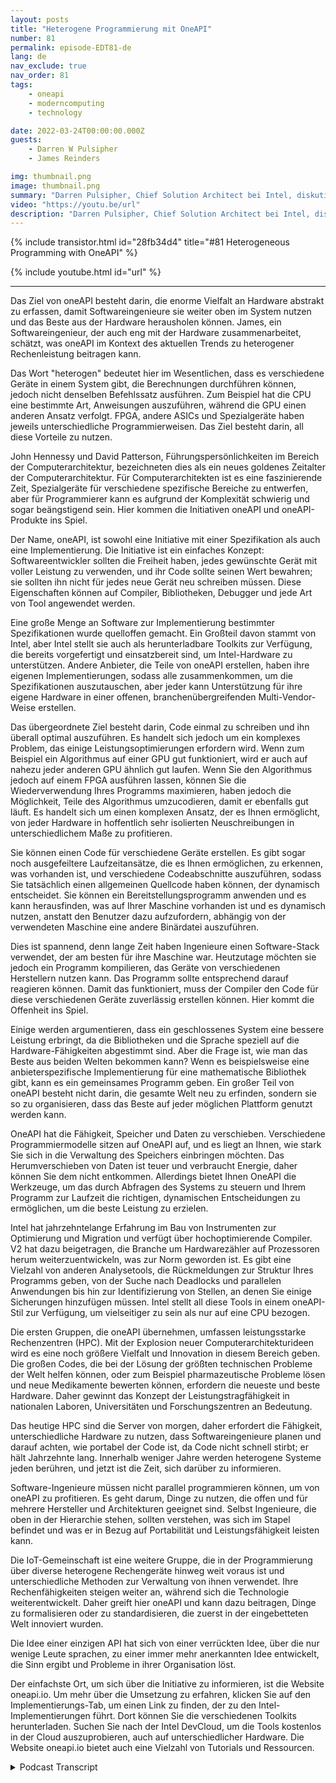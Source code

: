 ```yaml
---
layout: posts
title: "Heterogene Programmierung mit OneAPI"
number: 81
permalink: episode-EDT81-de
lang: de
nav_exclude: true
nav_order: 81
tags:
    - oneapi
    - moderncomputing
    - technology

date: 2022-03-24T00:00:00.000Z
guests:
    - Darren W Pulsipher
    - James Reinders

img: thumbnail.png
image: thumbnail.png
summary: "Darren Pulsipher, Chief Solution Architect bei Intel, diskutiert mit James Reinders, dem Chief Evangelist von Intel OneAPI, über die Fähigkeiten und Zukunft von OneAPI. Dabei handelt es sich um ein branchenübergreifendes, offenes, auf Standards basierendes vereinheitlichtes Programmiermodell, das eine gemeinsame Entwicklererfahrung für Beschleunigerarchitekturen bietet."
video: "https://youtu.be/url"
description: "Darren Pulsipher, Chief Solution Architect bei Intel, diskutiert mit James Reinders, dem Chief Evangelist von Intel OneAPI, über die Fähigkeiten und Zukunft von OneAPI. Dabei handelt es sich um ein branchenübergreifendes, offenes, auf Standards basierendes vereinheitlichtes Programmiermodell, das eine gemeinsame Entwicklererfahrung für Beschleunigerarchitekturen bietet."
---
```


<div>
{% include transistor.html id="28fb34d4" title="#81 Heterogeneous Programming with OneAPI" %}

{% include youtube.html id="url" %}
</div>

---

Das Ziel von oneAPI besteht darin, die enorme Vielfalt an Hardware abstrakt zu erfassen, damit Softwareingenieure sie weiter oben im System nutzen und das Beste aus der Hardware herausholen können. James, ein Softwareingenieur, der auch eng mit der Hardware zusammenarbeitet, schätzt, was oneAPI im Kontext des aktuellen Trends zu heterogener Rechenleistung beitragen kann.

Das Wort "heterogen" bedeutet hier im Wesentlichen, dass es verschiedene Geräte in einem System gibt, die Berechnungen durchführen können, jedoch nicht denselben Befehlssatz ausführen. Zum Beispiel hat die CPU eine bestimmte Art, Anweisungen auszuführen, während die GPU einen anderen Ansatz verfolgt. FPGA, andere ASICs und Spezialgeräte haben jeweils unterschiedliche Programmierweisen. Das Ziel besteht darin, all diese Vorteile zu nutzen.

John Hennessy und David Patterson, Führungspersönlichkeiten im Bereich der Computerarchitektur, bezeichneten dies als ein neues goldenes Zeitalter der Computerarchitektur. Für Computerarchitekten ist es eine faszinierende Zeit, Spezialgeräte für verschiedene spezifische Bereiche zu entwerfen, aber für Programmierer kann es aufgrund der Komplexität schwierig und sogar beängstigend sein. Hier kommen die Initiativen oneAPI und oneAPI-Produkte ins Spiel.

Der Name, oneAPI, ist sowohl eine Initiative mit einer Spezifikation als auch eine Implementierung. Die Initiative ist ein einfaches Konzept: Softwareentwickler sollten die Freiheit haben, jedes gewünschte Gerät mit voller Leistung zu verwenden, und ihr Code sollte seinen Wert bewahren; sie sollten ihn nicht für jedes neue Gerät neu schreiben müssen. Diese Eigenschaften können auf Compiler, Bibliotheken, Debugger und jede Art von Tool angewendet werden.

Eine große Menge an Software zur Implementierung bestimmter Spezifikationen wurde quelloffen gemacht. Ein Großteil davon stammt von Intel, aber Intel stellt sie auch als herunterladbare Toolkits zur Verfügung, die bereits vorgefertigt und einsatzbereit sind, um Intel-Hardware zu unterstützen. Andere Anbieter, die Teile von oneAPI erstellen, haben ihre eigenen Implementierungen, sodass alle zusammenkommen, um die Spezifikationen auszutauschen, aber jeder kann Unterstützung für ihre eigene Hardware in einer offenen, branchenübergreifenden Multi-Vendor-Weise erstellen.

Das übergeordnete Ziel besteht darin, Code einmal zu schreiben und ihn überall optimal auszuführen. Es handelt sich jedoch um ein komplexes Problem, das einige Leistungsoptimierungen erfordern wird. Wenn zum Beispiel ein Algorithmus auf einer GPU gut funktioniert, wird er auch auf nahezu jeder anderen GPU ähnlich gut laufen. Wenn Sie den Algorithmus jedoch auf einem FPGA ausführen lassen, können Sie die Wiederverwendung Ihres Programms maximieren, haben jedoch die Möglichkeit, Teile des Algorithmus umzucodieren, damit er ebenfalls gut läuft. Es handelt sich um einen komplexen Ansatz, der es Ihnen ermöglicht, von jeder Hardware in hoffentlich sehr isolierten Neuschreibungen in unterschiedlichem Maße zu profitieren.

Sie können einen Code für verschiedene Geräte erstellen. Es gibt sogar noch ausgefeiltere Laufzeitansätze, die es Ihnen ermöglichen, zu erkennen, was vorhanden ist, und verschiedene Codeabschnitte auszuführen, sodass Sie tatsächlich einen allgemeinen Quellcode haben können, der dynamisch entscheidet. Sie können ein Bereitstellungsprogramm anwenden und es kann herausfinden, was auf Ihrer Maschine vorhanden ist und es dynamisch nutzen, anstatt den Benutzer dazu aufzufordern, abhängig von der verwendeten Maschine eine andere Binärdatei auszuführen.

Dies ist spannend, denn lange Zeit haben Ingenieure einen Software-Stack verwendet, der am besten für ihre Maschine war. Heutzutage möchten sie jedoch ein Programm kompilieren, das Geräte von verschiedenen Herstellern nutzen kann. Das Programm sollte entsprechend darauf reagieren können. Damit das funktioniert, muss der Compiler den Code für diese verschiedenen Geräte zuverlässig erstellen können. Hier kommt die Offenheit ins Spiel.

Einige werden argumentieren, dass ein geschlossenes System eine bessere Leistung erbringt, da die Bibliotheken und die Sprache speziell auf die Hardware-Fähigkeiten abgestimmt sind. Aber die Frage ist, wie man das Beste aus beiden Welten bekommen kann? Wenn es beispielsweise eine anbieterspezifische Implementierung für eine mathematische Bibliothek gibt, kann es ein gemeinsames Programm geben. Ein großer Teil von oneAPI besteht nicht darin, die gesamte Welt neu zu erfinden, sondern sie so zu organisieren, dass das Beste auf jeder möglichen Plattform genutzt werden kann.

OneAPI hat die Fähigkeit, Speicher und Daten zu verschieben. Verschiedene Programmiermodelle sitzen auf OneAPI auf, und es liegt an Ihnen, wie stark Sie sich in die Verwaltung des Speichers einbringen möchten. Das Herumverschieben von Daten ist teuer und verbraucht Energie, daher können Sie dem nicht entkommen. Allerdings bietet Ihnen OneAPI die Werkzeuge, um das durch Abfragen des Systems zu steuern und Ihrem Programm zur Laufzeit die richtigen, dynamischen Entscheidungen zu ermöglichen, um die beste Leistung zu erzielen.

Intel hat jahrzehntelange Erfahrung im Bau von Instrumenten zur Optimierung und Migration und verfügt über hochoptimierende Compiler. V2 hat dazu beigetragen, die Branche um Hardwarezähler auf Prozessoren herum weiterzuentwickeln, was zur Norm geworden ist. Es gibt eine Vielzahl von anderen Analysetools, die Rückmeldungen zur Struktur Ihres Programms geben, von der Suche nach Deadlocks und parallelen Anwendungen bis hin zur Identifizierung von Stellen, an denen Sie einige Sicherungen hinzufügen müssen. Intel stellt all diese Tools in einem oneAPI-Stil zur Verfügung, um vielseitiger zu sein als nur auf eine CPU bezogen.

Die ersten Gruppen, die oneAPI übernehmen, umfassen leistungsstarke Rechenzentren (HPC). Mit der Explosion neuer Computerarchitekturideen wird es eine noch größere Vielfalt und Innovation in diesem Bereich geben. Die großen Codes, die bei der Lösung der größten technischen Probleme der Welt helfen können, oder zum Beispiel pharmazeutische Probleme lösen und neue Medikamente bewerten können, erfordern die neueste und beste Hardware. Daher gewinnt das Konzept der Leistungstragfähigkeit in nationalen Laboren, Universitäten und Forschungszentren an Bedeutung.

Das heutige HPC sind die Server von morgen, daher erfordert die Fähigkeit, unterschiedliche Hardware zu nutzen, dass Softwareingenieure planen und darauf achten, wie portabel der Code ist, da Code nicht schnell stirbt; er hält Jahrzehnte lang. Innerhalb weniger Jahre werden heterogene Systeme jeden berühren, und jetzt ist die Zeit, sich darüber zu informieren.

Software-Ingenieure müssen nicht parallel programmieren können, um von oneAPI zu profitieren. Es geht darum, Dinge zu nutzen, die offen und für mehrere Hersteller und Architekturen geeignet sind. Selbst Ingenieure, die oben in der Hierarchie stehen, sollten verstehen, was sich im Stapel befindet und was er in Bezug auf Portabilität und Leistungsfähigkeit leisten kann.

Die IoT-Gemeinschaft ist eine weitere Gruppe, die in der Programmierung über diverse heterogene Rechengeräte hinweg weit voraus ist und unterschiedliche Methoden zur Verwaltung von ihnen verwendet. Ihre Rechenfähigkeiten steigen weiter an, während sich die Technologie weiterentwickelt. Daher greift hier oneAPI und kann dazu beitragen, Dinge zu formalisieren oder zu standardisieren, die zuerst in der eingebetteten Welt innoviert wurden.

Die Idee einer einzigen API hat sich von einer verrückten Idee, über die nur wenige Leute sprachen, zu einer immer mehr anerkannten Idee entwickelt, die Sinn ergibt und Probleme in ihrer Organisation löst.

Der einfachste Ort, um sich über die Initiative zu informieren, ist die Website oneapi.io. Um mehr über die Umsetzung zu erfahren, klicken Sie auf den Implementierungs-Tab, um einen Link zu finden, der zu den Intel-Implementierungen führt. Dort können Sie die verschiedenen Toolkits herunterladen. Suchen Sie nach der Intel DevCloud, um die Tools kostenlos in der Cloud auszuprobieren, auch auf unterschiedlicher Hardware. Die Website oneapi.io bietet auch eine Vielzahl von Tutorials und Ressourcen.



<details>
<summary> Podcast Transcript </summary>

<p></p>

</details>
